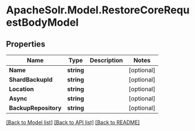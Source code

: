 # ApacheSolr.Model.RestoreCoreRequestBodyModel

## Properties

Name | Type | Description | Notes
------------ | ------------- | ------------- | -------------
**Name** | **string** |  | [optional] 
**ShardBackupId** | **string** |  | [optional] 
**Location** | **string** |  | [optional] 
**Async** | **string** |  | [optional] 
**BackupRepository** | **string** |  | [optional] 

[[Back to Model list]](../README.md#documentation-for-models) [[Back to API list]](../README.md#documentation-for-api-endpoints) [[Back to README]](../README.md)

